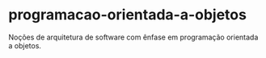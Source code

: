 # programacao-orientada-a-objetos
Noções de arquitetura de software com ênfase em programação orientada a objetos.
